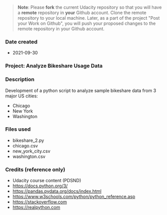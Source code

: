 >**Note**: Please **fork** the current Udacity repository so that you will have a **remote** repository in **your** Github account. Clone the remote repository to your local machine. Later, as a part of the project "Post your Work on Github", you will push your proposed changes to the remote repository in your Github account.

### Date created
* 2021-09-30

### Project: Analyze Bikeshare Usage Data

### Description
Development of a python script to analyze sample bikeshare data from 3 major US cities:
* Chicago
* New York
* Washington

### Files used
* bikeshare_2.py
* chicago.csv
* new_york_city.csv
* washington.csv

### Credits (reference only)
* Udacity course content (PDSND)
* https://docs.python.org/3/
* https://pandas.pydata.org/docs/index.html
* https://www.w3schools.com/python/python_reference.asp
* https://stackoverflow.com
* https://realpython.com
